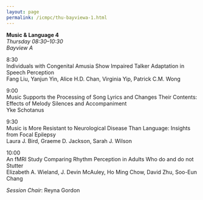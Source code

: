 ```yaml
---
layout: page
permalink: /icmpc/thu-bayviewa-1.html
---
```

**Music & Language 4**  
*Thursday 08:30–10:30*  
*Bayview A*

8:30  
Individuals with Congenital Amusia Show Impaired Talker Adaptation in Speech Perception  
Fang Liu, Yanjun Yin, Alice H.D. Chan, Virginia Yip, Patrick C.M. Wong

9:00  
Music Supports the Processing of Song Lyrics and Changes Their Contents: Effects of Melody Silences and Accompaniment  
Yke Schotanus

9:30  
Music is More Resistant to Neurological Disease Than Language: Insights from Focal Epilepsy  
Laura J. Bird, Graeme D. Jackson, Sarah J. Wilson

10:00  
An fMRI Study Comparing Rhythm Perception in Adults Who do and do not Stutter  
Elizabeth A. Wieland, J. Devin McAuley, Ho Ming Chow, David Zhu, Soo-Eun Chang

*Session Chair*: Reyna Gordon